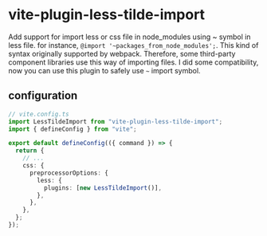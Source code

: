 # vite-plugin-less-tilde-import

Add support for import less or css file in node_modules using ~ symbol in less file.
for instance, `@import '~packages_from_node_modules';`. This kind of syntax originally supported by webpack. Therefore, some third-party component libraries use this way of importing files.
I did some compatibility, now you can use this plugin to safely use `~` import symbol.

## configuration

```ts
// vite.config.ts
import LessTildeImport from "vite-plugin-less-tilde-import";
import { defineConfig } from "vite";

export default defineConfig(({ command }) => {
  return {
    // ...
    css: {
      preprocessorOptions: {
        less: {
          plugins: [new LessTildeImport()],
        },
      },
    },
  };
});
```
